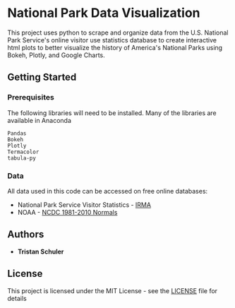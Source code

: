# National Park Data Visualization

This project uses python to scrape and organize data from the U.S. National Park Service's online visitor use statistics database to create interactive html plots to better visualize the history of America's National Parks using Bokeh, Plotly, and Google Charts.

## Getting Started

### Prerequisites

The following libraries will need to be installed. Many of the libraries are available in Anaconda

```
Pandas
Bokeh
Plotly
Termacolor
tabula-py
```

### Data

All data used in this code can be accessed on free online databases:
* National Park Service Visitor Statistics - [IRMA](https://irma.nps.gov/Stats/Reports/National)
* NOAA - [NCDC 1981-2010 Normals](https://www.ncdc.noaa.gov/cdo-web/datatools/normals)


## Authors

* **Tristan Schuler**

## License

This project is licensed under the MIT License - see the [LICENSE](LICENSE) file for details





